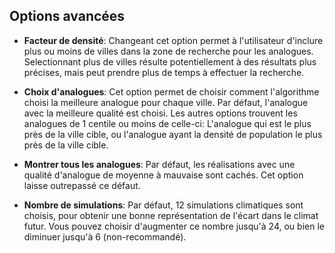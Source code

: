 ## Options avancées

- __Facteur de densité__: Changeant cet option permet à l'utilisateur d'inclure plus ou moins de villes dans la zone de recherche pour les analogues. Selectionnant plus de villes résulte potentiellement à des résultats plus précises, mais peut prendre plus de temps à effectuer la recherche.

- __Choix d'analogues__: Cet option permet de choisir comment l'algorithme choisi la meilleure analogue pour chaque ville. Par défaut, l'analogue avec la meilleure qualité est choisi. Les autres options trouvent les analogues de 1 centile ou moins de celle-ci: L'analogue qui est le plus près de la ville cible, ou l'analogue ayant la densité de population le plus près de la ville cible.

- __Montrer tous les analogues__: Par défaut, les réalisations avec une qualité d'analogue de moyenne à mauvaise sont cachés. Cet option laisse outrepassé ce défaut.

- __Nombre de simulations__: Par défaut, 12 simulations climatiques sont choisis, pour obtenir une bonne représentation de l'écart dans le climat futur. Vous pouvez choisir d'augmenter ce nombre jusqu'à 24, ou bien le diminuer jusqu'à 6 (non-recommandé).